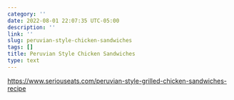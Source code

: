 ```yaml
---
category: ''
date: 2022-08-01 22:07:35 UTC-05:00
description: ''
link: ''
slug: peruvian-style-chicken-sandwiches
tags: []
title: Peruvian Style Chicken Sandwiches
type: text
---
```


https://www.seriouseats.com/peruvian-style-grilled-chicken-sandwiches-recipe